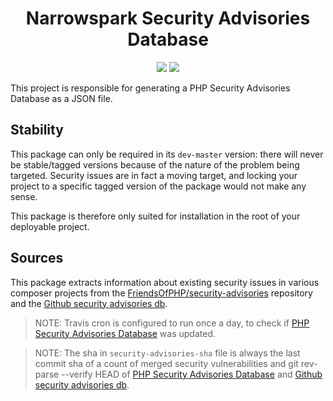 <h1 align="center">Narrowspark Security Advisories Database</h1>
<p align="center">
    <a href="https://travis-ci.org/narrowspark/security-advisories"><img src="https://img.shields.io/travis/narrowspark/security-advisories/master.svg?longCache=false&style=flat-square"></a>
    <a href="http://opensource.org/licenses/MIT"><img src="https://img.shields.io/badge/license-MIT-brightgreen.svg?style=flat-square"></a>
</p>

This project is responsible for generating a PHP Security Advisories Database as a JSON file.

## Stability

This package can only be required in its `dev-master` version: there will never be stable/tagged versions because of
the nature of the problem being targeted. Security issues are in fact a moving target, and locking your project to a 
specific tagged version of the package would not make any sense.

This package is therefore only suited for installation in the root of your deployable project.

## Sources

This package extracts information about existing security issues in various composer projects from 
the [FriendsOfPHP/security-advisories](https://github.com/FriendsOfPHP/security-advisories) repository and the [Github security advisories db](https://developer.github.com/v4/object/securityvulnerability/).

> NOTE: Travis cron is configured to run once a day, to check if [PHP Security Advisories Database](https://github.com/FriendsOfPHP/security-advisories) was updated.

> NOTE: The sha in `security-advisories-sha` file is always the last commit sha of a count of merged security vulnerabilities and git rev-parse --verify HEAD of [PHP Security Advisories Database](https://github.com/FriendsOfPHP/security-advisories) and [Github security advisories db](https://developer.github.com/v4/object/securityvulnerability/).
